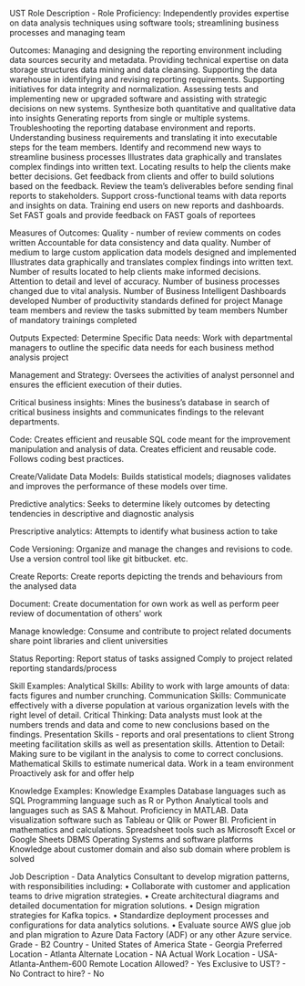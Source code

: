UST Role Description -
Role Proficiency:
Independently provides expertise on data analysis techniques using software tools; streamlining business processes and managing team
 
Outcomes:
      Managing and designing the reporting environment including data sources security and metadata.
      Providing technical expertise on data storage structures data mining and data cleansing.
      Supporting the data warehouse in identifying and revising reporting requirements.
      Supporting initiatives for data integrity and normalization.
      Assessing tests and implementing new or upgraded software and assisting with strategic decisions on new systems.
      Synthesize both quantitative and qualitative data into insights
      Generating reports from single or multiple systems.
      Troubleshooting the reporting database environment and reports.
      Understanding business requirements and translating it into executable steps for the team members.
  Identify and recommend new ways to streamline business processes
  Illustrates data graphically and translates complex findings into written text.
  Locating results to help the clients make better decisions. Get feedback from clients and offer to build solutions based on the feedback.
  Review the team’s deliverables before sending final reports to stakeholders.
  Support cross-functional teams with data reports and insights on data.
  Training end users on new reports and dashboards.
Set FAST goals and provide feedback on FAST goals of reportees
 
Measures of Outcomes:
      Quality - number of review comments on codes written
      Accountable for data consistency and data quality.
      Number of medium to large custom application data models designed and implemented
      Illustrates data graphically and translates complex findings into written text.
      Number of results located to help clients make informed decisions.
      Attention to detail and level of accuracy.
      Number of business processes changed due to vital analysis.
      Number of Business Intelligent Dashboards developed
      Number of productivity standards defined for project
  Manage team members and review the tasks submitted by team members
  Number of mandatory trainings completed
 
Outputs Expected:
Determine Specific Data needs:
Work with departmental managers to outline the specific data needs for each business method analysis project
 
Management and Strategy:
Oversees the activities of analyst personnel and ensures the efficient execution of their duties.
 
Critical business insights:
Mines the business’s database in search of critical business insights and communicates findings to the relevant departments.
 
Code:
Creates efficient and reusable SQL code meant for the improvement
manipulation
and analysis of data.
Creates efficient and reusable code. Follows coding best practices.
 
Create/Validate Data Models:
Builds statistical models; diagnoses
validates
and improves the performance of these models over time.
 
Predictive analytics:
Seeks to determine likely outcomes by detecting tendencies in descriptive and diagnostic analysis
 
Prescriptive analytics:
Attempts to identify what business action to take
 
Code Versioning:
Organize and manage the changes and revisions to code. Use a version control tool like git
bitbucket. etc.
 
Create Reports:
Create reports depicting the trends and behaviours from the analysed data
 
Document:
Create documentation for own work as well as perform peer review of documentation of others' work
 
Manage knowledge:
Consume and contribute to project related documents
share point
libraries and client universities
 
Status Reporting:
Report status of tasks assigned
Comply to project related reporting standards/process
 
Skill Examples:
      Analytical Skills: Ability to work with large amounts of data: facts figures and number crunching.
      Communication Skills: Communicate effectively with a diverse population at various organization levels with the right level of detail.
      Critical Thinking: Data analysts must look at the numbers trends and data and come to new conclusions based on the findings.
      Presentation Skills - reports and oral presentations to client
Strong meeting facilitation skills as well as presentation skills.
Attention to Detail: Making sure to be vigilant in the analysis to come to correct conclusions.
Mathematical Skills to estimate numerical data.
Work in a team environment
Proactively ask for and offer help
 
Knowledge Examples:
Knowledge Examples
      Database languages such as SQL
      Programming language such as R or Python
      Analytical tools and languages such as SAS & Mahout.
      Proficiency in MATLAB.
      Data visualization software such as Tableau or Qlik or Power BI.
      Proficient in mathematics and calculations.
      Spreadsheet tools such as Microsoft Excel or Google Sheets
      DBMS
      Operating Systems and software platforms
Knowledge about customer domain and also sub domain where problem is solved
 
 
Job Description - Data Analytics Consultant to develop migration patterns, with responsibilities including: • Collaborate with customer and application teams to drive migration strategies. • Create architectural diagrams and detailed documentation for migration solutions. • Design migration strategies for Kafka topics. • Standardize deployment processes and configurations for data analytics solutions. • Evaluate source AWS glue job and plan migration to Azure Data Factory (ADF) or any other Azure service.
Grade - B2
Country - United States of America
State - Georgia
Preferred Location - Atlanta
Alternate Location - NA
Actual Work Location - USA-Atlanta-Anthem-600
Remote Location Allowed? - Yes
Exclusive to UST? - No
Contract to hire? - No
 
